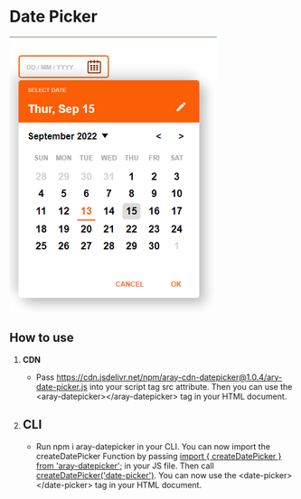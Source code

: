 # Date Picker

![This is an image](/src/images/Date-picker.png)

## How to use

1. **CDN**

   - Pass https://cdn.jsdelivr.net/npm/aray-cdn-datepicker@1.0.4/ary-date-picker.js into your script tag src attribute. Then you can use the &lt;aray-datepicker&gt;&lt;/aray-datepicker> tag in your HTML document.

2. ## **CLI**

   - Run npm i aray-datepicker in your CLI. You can now import the createDatePicker Function by passing <ins>import { createDatePicker } from 'aray-datepicker';</ins> in your JS file. Then call <ins>createDatePicker('date-picker')</ins>. You can now use the &lt;date-picker>&lt;/date-picker> tag in your HTML document.
